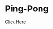 # Ping-Pong
<a href="https://studio.code.org/projects/gamelab/xlFerumxzqrUlzBgedkLtwvXzsdL6szU66Gn2gmt6wQ/">Click Here</a>
